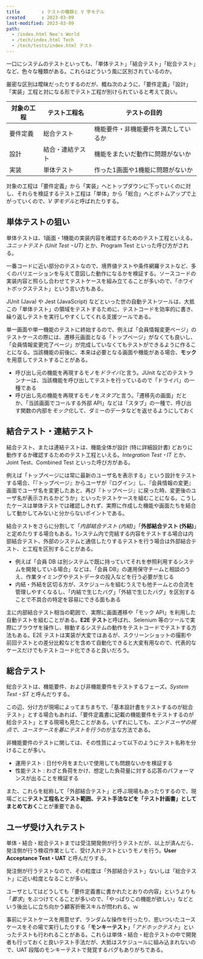 ```yaml
---
title        : テストの種類と V 字モデル
created      : 2023-03-09
last-modified: 2023-03-09
path:
  - /index.html Neo's World
  - /tech/index.html Tech
  - /tech/tests/index.html テスト
---
```


一口にシステムのテストといっても、「単体テスト」「結合テスト」「総合テスト」など、色々な種類がある。これらはどういう風に区別されているのか。

厳密な区別は曖昧だったりするのだが、概ね次のように、「要件定義」「設計」「実装」工程と対になる形でテスト工程が別けられていると考えて良い。

| 対象の工程 | テスト工程名     | テストの目的                         |
|------------|------------------|--------------------------------------|
| 要件定義   | 総合テスト       | 機能要件・非機能要件を満たしているか |
| 設計       | 結合・連結テスト | 機能をまたいだ動作に問題がないか     |
| 実装       | 単体テスト       | 作った1画面や1機能に問題がないか     |

対象の工程は「要件定義」から「実装」へとトップダウンに下っていくのに対し、それらを検証するテスト工程は「単体」から「総合」へとボトムアップで上がっていくので、*V 字モデル*と呼ばれたりする。

## 単体テストの狙い

単体テストは、1画面・1機能の実装内容を確認するためのテスト工程といえる。*ユニットテスト (Unit Test・UT)* とか、Program Test といった呼び方がされる。

一番コードに近い部分のテストなので、境界値テストや条件網羅テストなど、多くのバリエーションを与えて意図した動作になるかを検証する。ソースコードの実装内容と照らし合わせてテストケースを組み立てることが多いので、「ホワイトボックステスト」という言い方もある。

JUnit (Java) や Jest (JavaScript) などといった世の自動テストツールは、大抵この「単体テスト」の領域をテストするために、テストコードを効率的に書き、繰り返しテストを実行しやすくしてくれる支援ツールである。

単一画面や単一機能のテストに終始するので、例えば「会員情報変更ページ」のテストケースの際には、遷移元画面となる「トップページ」がなくても良いし、「会員情報変更完了ページ」が完成していなくてもテストができるように作ることになる。当該機能の前後に、本来は必要となる画面や機能がある場合、**モック**を用意してテストすることがある。

- 呼び出し元の機能を再現するモノを*ドライバ*と言う。JUnit などのテストランナーは、当該機能を呼び出してテストを行っているので「ドライバ」の一種である
- 呼び出し先の機能を再現するモノを*スタブ*と言う。「遷移先の画面」だとか、「当該画面でコールする外部 API」などは「スタブ」の一種で、呼び出す関数の内部を*モック化*して、ダミーのデータなどを返せるようにしておく

## 結合テスト・連結テスト

結合テスト、または連結テストは、機能全体が設計 (特に詳細設計書) どおりに動作するか確認するためのテスト工程といえる。*Integration Test・IT* とか、Joint Test、Combined Test といった呼び方がある。

例えば「トップページには常に最新のユーザ名を表示する」という設計をテストする場合、「『トップページ』からユーザが『ログイン』し、『会員情報の変更』画面でユーザ名を変更したあと、再び『トップページ』に戻った時、変更後のユーザ名が表示されるかどうか」といったテストケースを組むことになる。こうしたケースは単体テストでは確認しきれず、実際に作成した機能や画面たちを結合して動かしてみないと分からないポイントである。

結合テストをさらに分割して「*内部結合テスト (内結)*」「**外部結合テスト (外結)**」と定めたりする場合もある。1システム内で完結する内容をテストする場合は内部結合テスト、外部のシステムと通信したりするテストを行う場合は外部結合テスト、と工程を区別することがある。

- 例えば「会員 DB は別システムで既に持っていてそれを参照利用するシステムを開発している場合」などは、「会員 DB」の運用保守チームと相談のうえ、作業タイミングやテストデータの投入などを行う必要が生じる
- 内結・外結を区切る方が、スケジュールを組むうえでも他チームとの合流を管理しやすくなるし、「内結で生じたバグ」「外結で生じたバグ」を区別することで不具合の特定を容易にできる面もある

主に内部結合テスト相当の範囲で、実際に画面遷移や「モック API」を利用した自動テストを組むことがある。**E2E テスト**と呼ばれ、Selenium 等のツールで実際にブラウザを操作し、稼動するシステムの動作をテストコードでテストする方法もある。E2E テストは実装が大変ではあるが、スクリーンショットの撮影や前回テストとの差分比較などを含めて自動化できると大変有用なので、代表的なケースだけでもテストコード化できると良いだろう。

## 総合テスト

総合テストは、機能要件、および非機能要件をテストするフェーズ。*System Test・ST* と呼んだりする。

この辺、分け方が現場によってまちまちで、「基本設計書をテストするのが総合テスト」とする場合もあれば、「要件定義書に記載の機能要件をテストするのが総合テスト」とする現場も見たことがある。いずれにしても、*エンドユーザの視点で、ユースケースを基にテストを行う*のが主な方法である。

非機能要件のテストに関しては、その性質によって以下のようにテスト名称を分けることが多い。

- 運用テスト : 日付や月をまたいで使用しても問題ないかを検証する
- 性能テスト : わざと負荷をかけ、想定した負荷量に対する応答のパフォーマンスが出ることを検証する

また、これらを総称して「外部結合テスト」と呼ぶ現場もあったりするので、現場ごとに**テスト工程名とテスト範囲、テスト手法などを「テスト計画書」としてまとめておく**ことが重要である。

## ユーザ受け入れテスト

単体・結合・総合テストまでは受注開発側が行うテストだが、以上が済んだら、発注側が行う検収作業として、受け入れテストというモノを行う。**User Acceptance Test・UAT** と呼んだりする。

発注側が行うテストなので、その粒度は「外部結合テスト」ないしは「総合テスト」に近い粒度となることが多い。

ユーザとしてはどうしても「要件定義書に書かれたとおりの内容」というよりも「*要求*」をぶつけてくることが多いので、「やっぱりこの機能が欲しい」などという後出しに立ち向かう顧客折衝スキルが問われる。ｗ

事前にテストケースを用意せず、ランダムな操作を行ったり、思いついたユースケースをその場で実行したりする「**モンキーテスト**」「*アドホックテスト*」といったテストも行われることがある。これらは単体・結合・総合テストの中で開発者も行っておくと良いテスト手法だが、大抵はスケジュールに組み込まれないので、UAT 段階のモンキーテストで発覚するバグもありがちである。
